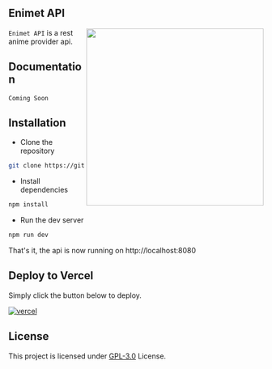 ## Enimet API
<img src="https://i.imgur.com/uCI5mxT.png" align="right" height="350vw">

`Enimet API` is a rest anime provider api.

## Documentation
`Coming Soon`

## Installation
- Clone the repository
```sh
git clone https://github.com/sckoorp/enimet-api.git
```
- Install dependencies
```sh
npm install
```
- Run the dev server
```sh
npm run dev
```

That's it, the api is now running on http://localhost:8080

## Deploy to Vercel
Simply click the button below to deploy.

[![vercel](https://vercel.com/button)](https://vercel.com/new/clone?repository-url=https://github.com/sckoorp/enimet-api)

## License
This project is licensed under [GPL-3.0](LICENSE) License.